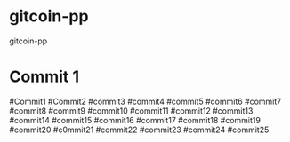 # gitcoin-pp
gitcoin-pp
# Commit 1
#Commit1
#Commit2
#commit3
#commit4
#commit5
#commit6
#commit7
#commit8
#commit9
#commit10
#commit11
#commit12
#commit13
#commit14
#commit15
#commit16
#commit17
#commit18
#commit19
#commit20
#c0mmit21
#commit22
#commit23
#commit24
#commit25
